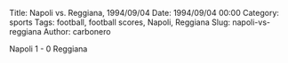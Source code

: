 Title: Napoli vs. Reggiana, 1994/09/04
Date: 1994/09/04 00:00
Category: sports
Tags: football, football scores, Napoli, Reggiana
Slug: napoli-vs-reggiana
Author: carbonero


Napoli 1 - 0 Reggiana
